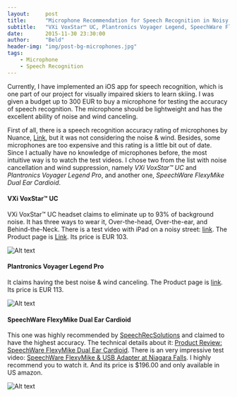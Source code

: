 ```yaml
---
layout:     post
title:      "Microphone Recommendation for Speech Recognition in Noisy and Windy Environment"
subtitle:   "VXi VoxStar™ UC, Plantronics Voyager Legend, SpeechWare FlexyMike Dual Ear Cardioid"
date:       2015-11-30 23:30:00
author:     "Beld"
header-img: "img/post-bg-microphones.jpg"
tags:
    - Microphone
    - Speech Recognition
---
```


Currently, I have implemented an iOS app for speech recognition, which is one part of our project for visually impaired skiers to learn skiing. I was given a budget up to 300 EUR to buy a microphone for testing the accuracy of speech recognition. The microphone should be lightweight and has the excellent ability of noise and wind canceling.

First of all, there is a speech recognition accuracy rating of microphones by Nuance, [Link](http://support.nuance.com/compatibility/Search.asp?PRO=DNS&CID=15), but it was not considering the noise & wind. Besides, some microphones are too expensive and this rating is a little bit out of date. Since I actually have no knowledge of microphones before, the most intuitive way is to watch the test videos. I chose two from the list with noise cancellation and wind suppression, namely *VXi VoxStar™ UC* and *Plantronics Voyager Legend Pro*, and another one, *SpeechWare FlexyMike Dual Ear Cardioid*.

#### VXi VoxStar™ UC

VXi VoxStar™ UC headset claims to eliminate up to 93% of background noise. It has three ways to wear it, Over-the-head, Over-the-ear, and Behind-the-Neck. There is a test video with iPad on a noisy street: [link](https://www.youtube.com/watch?v=VIBGVod3gBs). The Product page is [Link](http://www.vxicorp.com/solutions/speech-recognition/voxstar-uc/). Its price is EUR 103.

![Alt text](http://www.vxicorp.com/files/9314/0906/4826/VoxStar_UC_OTE.jpg)

#### Plantronics Voyager Legend Pro

It claims having the best noise & wind canceling. The Product page is [link](http://www.plantronics.com/uk/product/voyager-legend#fndtn-overview). Its price is EUR 113.

![Alt text](http://a.pltcdn.com/images/catalog/product/large/voyager-legend_b.png)

#### SpeechWare FlexyMike Dual Ear Cardioid
This one was highly recommended by [SpeechRecSolutions](SpeechRecSolutions.com) and claimed to have the highest accuracy. The technical details about it: [Product Review: SpeechWare FlexyMike Dual Ear Cardioid](http://www.speechrecsolutions.com/assets/productreviews/SpeechWare_FMKDEC_review.pdf).
There is an very impressive test video: [SpeechWare FlexyMike & USB Adapter at Niagara Falls](https://www.youtube.com/watch?v=Ad5DUK8nkdk). I highly recommend you to watch it. And its price is $196.00 and only available in US amazon.

![Alt text](http://core0.staticworld.net/images/article/2014/09/flexymike-dec-100411863-gallery.jpg)
